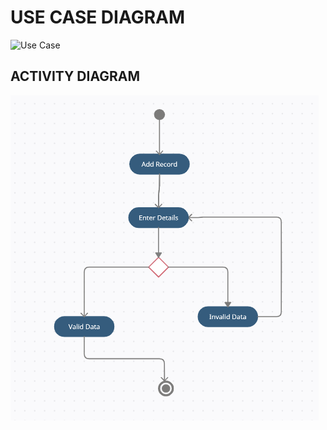 # USE CASE DIAGRAM
![Use Case](https://user-images.githubusercontent.com/80455876/114676039-845df400-9d26-11eb-8791-2076534ec36a.png)
 
## ACTIVITY DIAGRAM
![ActivityDiagram](https://github.com/thesingh07/259733-Mini-Project/blob/master/2_Architecture/behavior%20Diagrams/Activity.png)
